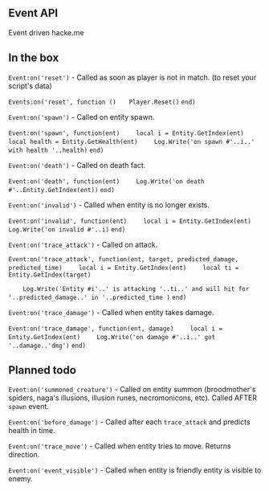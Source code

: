 ## Event API


Event driven hacke.me


## In the box

`Event:on('reset')` - Called as soon as player is not in match. (to reset your script's data)

`Events:on('reset', function ()`
`   Player.Reset()`
`end)`


`Event:on('spawn')` - Called on entity spawn.

`Event:on('spawn', function(ent)`
`    local i = Entity.GetIndex(ent)`
`    local health = Entity.GetHealth(ent)`
`    Log.Write('on spawn #'..i..' with health '..health)`
`end)`


`Event:on('death')` - Called on death fact.

`Event:on('death', function(ent)`
`    Log.Write('on death #'..Entity.GetIndex(ent))`
`end)`


`Event:on('invalid')` - Called when entity is no longer exists.

`Event:on('invalid', function(ent)`
`    local i = Entity.GetIndex(ent)`
`    Log.Write('on invalid #'..i)`
`end)`


`Event:on('trace_attack')` - Called on attack.

`Event:on('trace_attack', function(ent, target, predicted_damage, predicted_time)`
`    local i = Entity.GetIndex(ent)`
`    local ti = Entity.GetIndex(target)`

`    Log.Write('Entity #i'..' is attacking '..ti..' and will hit for '..predicted_damage..' in '..predicted_time )`
`end)`


`Event:on('trace_damage')` - Called when entity takes damage.

`Event:on('trace_damage', function(ent, damage)`
`    local i = Entity.GetIndex(ent)`
`    Log.Write('on damage #'..i..' got '..damage..'dmg')`
`end)`


## Planned todo

`Event:on('summoned_creature')` - Called on entity summon (broodmother's spiders, naga's illusions, illusion runes, necromonicons, etc). Called AFTER `spawn` event.

`Event:on('before_damage')` - Called after each `trace_attack` and predicts health in time.

`Event:on('trace_move')` - Called when entity tries to move. Returns direction.

`Event:on('event_visible')` - Called when entity is friendly entity is visible to enemy.

